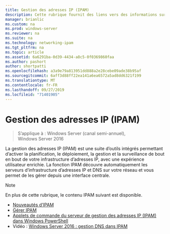 ```yaml
---
title: Gestion des adresses IP (IPAM)
description: Cette rubrique fournit des liens vers des informations sur IPAM dans Windows Server 2016.
manager: brianlic
ms.custom: na
ms.prod: windows-server
ms.reviewer: na
ms.suite: na
ms.technology: networking-ipam
ms.tgt_pltfrm: na
ms.topic: article
ms.assetid: 6a6291ba-0d39-4434-a8c5-0f0369860faa
ms.author: pashort
author: shortpatti
ms.openlocfilehash: a3a9e79a813951dd888a2e28cebe09ade38b95af
ms.sourcegitcommit: 6aff3d88ff22ea141a6ea6572a5ad8dd6321f199
ms.translationtype: MT
ms.contentlocale: fr-FR
ms.lasthandoff: 09/27/2019
ms.locfileid: "71401905"
---
```

# <a name="ip-address-management-ipam"></a>Gestion des adresses IP (IPAM)

>S’applique à : Windows Server (canal semi-annuel), Windows Server 2016

La gestion des adresses IP (IPAM) est une suite d’outils intégrés permettant d’activer la planification, le déploiement, la gestion et la surveillance de bout en bout de votre infrastructure d’adresses IP, avec une expérience utilisateur enrichie. La fonction IPAM découvre automatiquement les serveurs d’infrastructure d’adresses IP et DNS sur votre réseau et vous permet de les gérer depuis une interface centrale.  
  
> [!NOTE]  
> En plus de cette rubrique, le contenu IPAM suivant est disponible.  
>   
> -   [Nouveautés d’IPAM](../../technologies/ipam/What-s-New-in-IPAM.md)  
> -   [Gérer IPAM](../../technologies/ipam/Manage-IPAM.md)  
> -   [Applets de commande du serveur de gestion des adresses IP (IPAM) dans Windows PowerShell](https://technet.microsoft.com/library/jj553807.aspx)  
> -   Vidéo : [Windows Server 2016 : gestion DNS dans IPAM](https://channel9.msdn.com/Blogs/windowsserver/Windows-Server-2016-DNS-management-in-IPAM)  
